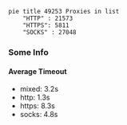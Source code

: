
```mermaid
pie title 49253 Proxies in list
    "HTTP" : 21573
    "HTTPS": 5811
    "SOCKS" : 27048
```

### Some Info
#### Average Timeout

- mixed: 3.2s
- http: 1.3s
- https: 8.3s
- socks: 4.8s